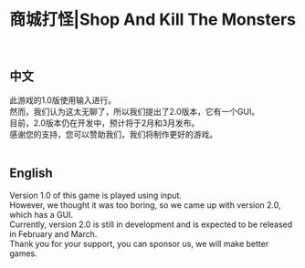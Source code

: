 商城打怪|Shop And Kill The Monsters
==================================
<br>

中文
----
此游戏的1.0版使用输入进行。<br>
然而，我们认为这太无聊了，所以我们提出了2.0版本，它有一个GUI。<br>
目前，2.0版本仍在开发中，预计将于2月和3月发布。<br>
感谢您的支持，您可以赞助我们，我们将制作更好的游戏。<br>
<br>

English
-------
Version 1.0 of this game is played using input.<br>
However, we thought it was too boring, so we came up with version 2.0, which has a GUI.<br>
Currently, version 2.0 is still in development and is expected to be released in February and March.<br>
Thank you for your support, you can sponsor us, we will make better games.<br>
